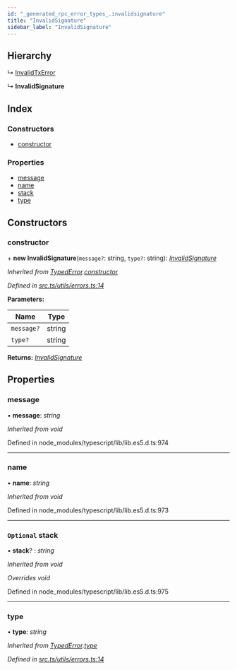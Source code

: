 ```yaml
---
id: "_generated_rpc_error_types_.invalidsignature"
title: "InvalidSignature"
sidebar_label: "InvalidSignature"
---
```


## Hierarchy

  ↳ [InvalidTxError](_generated_rpc_error_types_.invalidtxerror.md)

  ↳ **InvalidSignature**

## Index

### Constructors

* [constructor](_generated_rpc_error_types_.invalidsignature.md#constructor)

### Properties

* [message](_generated_rpc_error_types_.invalidsignature.md#message)
* [name](_generated_rpc_error_types_.invalidsignature.md#name)
* [stack](_generated_rpc_error_types_.invalidsignature.md#optional-stack)
* [type](_generated_rpc_error_types_.invalidsignature.md#type)

## Constructors

###  constructor

\+ **new InvalidSignature**(`message?`: string, `type?`: string): *[InvalidSignature](_generated_rpc_error_types_.invalidsignature.md)*

*Inherited from [TypedError](_utils_errors_.typederror.md).[constructor](_utils_errors_.typederror.md#constructor)*

*Defined in [src.ts/utils/errors.ts:14](https://github.com/nearprotocol/nearlib/blob/36a8ddc/src.ts/utils/errors.ts#L14)*

**Parameters:**

Name | Type |
------ | ------ |
`message?` | string |
`type?` | string |

**Returns:** *[InvalidSignature](_generated_rpc_error_types_.invalidsignature.md)*

## Properties

###  message

• **message**: *string*

*Inherited from void*

Defined in node_modules/typescript/lib/lib.es5.d.ts:974

___

###  name

• **name**: *string*

*Inherited from void*

Defined in node_modules/typescript/lib/lib.es5.d.ts:973

___

### `Optional` stack

• **stack**? : *string*

*Inherited from void*

*Overrides void*

Defined in node_modules/typescript/lib/lib.es5.d.ts:975

___

###  type

• **type**: *string*

*Inherited from [TypedError](_utils_errors_.typederror.md).[type](_utils_errors_.typederror.md#type)*

*Defined in [src.ts/utils/errors.ts:14](https://github.com/nearprotocol/nearlib/blob/36a8ddc/src.ts/utils/errors.ts#L14)*
